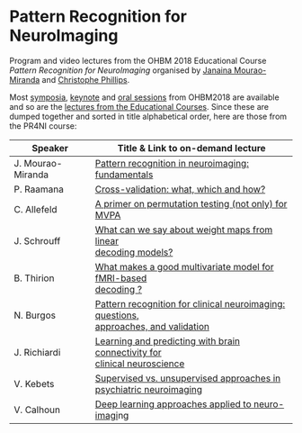 # Pattern Recognition for NeuroImaging

Program and video lectures from the OHBM 2018 Educational Course *Pattern Recognition for NeuroImaging* organised by [Janaina Mourao-Miranda](http://www.mlnl.cs.ucl.ac.uk/) and [Christophe Phillips](https://www.uliege.be/cms/c_9054334/en/directory?uid=U016440).

Most [symposia](https://www.pathlms.com/ohbm/courses/8246/sections/12538), [keynote](https://www.pathlms.com/ohbm/courses/8246/sections/12540) and [oral sessions](https://www.pathlms.com/ohbm/courses/8246/sections/12541) from OHBM2018 are available and so are the [lectures from the Educational Courses](https://www.pathlms.com/ohbm/courses/8246/sections/12542). Since these are dumped together and sorted in title alphabetical order, here are those from the PR4NI course:

| Speaker           | Title & Link to on-demand lecture                            |
| ----------------- | ------------------------------------------------------------ |
| J. Mourao-Miranda | [Pattern recognition in neuroimaging: fundamentals](https://www.pathlms.com/ohbm/courses/8246/sections/12542/video_presentations/116079) |
| P. Raamana        | [Cross-validation: what, which and how?](https://www.pathlms.com/ohbm/courses/8246/sections/12542/video_presentations/116075) |
| C. Allefeld       | [A primer on permutation testing (not only) for MVPA](https://www.pathlms.com/ohbm/courses/8246/sections/12542/video_presentations/116074) |
| J. Schrouff       | [What can we say about weight maps from linear<br/>decoding models?](https://www.pathlms.com/ohbm/courses/8246/sections/12542/video_presentations/116081) |
| B. Thirion        | [What makes a good multivariate model for fMRI-based<br/>decoding ?](https://www.pathlms.com/ohbm/courses/8246/sections/12542/video_presentations/116082) |
| N. Burgos         | [Pattern recognition for clinical neuroimaging: questions,<br/>approaches, and validation](https://www.pathlms.com/ohbm/courses/8246/sections/12542/video_presentations/116078) |
| J. Richiardi      | [Learning and predicting with brain connectivity for<br/>clinical neuroscience](https://www.pathlms.com/ohbm/courses/8246/sections/12542/video_presentations/116077) |
| V. Kebets         | [Supervised vs. unsupervised approaches in<br/>psychiatric neuroimaging](https://www.pathlms.com/ohbm/courses/8246/sections/12542/video_presentations/116080) |
| V. Calhoun        | [Deep learning approaches applied to neuro-imagi](https://www.pathlms.com/ohbm/courses/8246/sections/12542/video_presentations/116076)ng |


